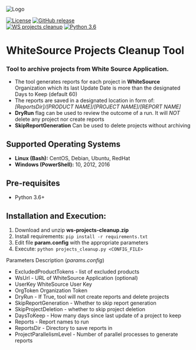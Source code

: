 ![Logo](https://whitesource-resources.s3.amazonaws.com/ws-sig-images/Whitesource_Logo_178x44.png)  

[![License](https://img.shields.io/badge/License-Apache%202.0-yellowgreen.svg)](https://opensource.org/licenses/Apache-2.0)
[![GitHub release](https://img.shields.io/github/v/release/whitesource-ps/ws-cleanup-tool)](https://github.com/whitesource-ps/ws-cleanup-tool/releases/latest)  
[![WS projects cleanup](https://github.com/whitesource-ps/ws-cleanup-tool/actions/workflows/ci.yml/badge.svg)](https://github.com/whitesource-ps/ws-cleanup-tool/actions/workflows/ci.yml)
[![Python 3.6](https://upload.wikimedia.org/wikipedia/commons/thumb/8/8c/Blue_Python_3.6%2B_Shield_Badge.svg/86px-Blue_Python_3.6%2B_Shield_Badge.svg.png)](https://www.python.org/downloads/release/python-360/)

# WhiteSource Projects Cleanup Tool
### Tool to archive projects from White Source Application.
* The tool generates reports for each project in **WhiteSource** Organization which its last Update Date is more than the designated Days to Keep (default 60)
* The reports are saved in a designated location in form of: _[ReportsDir]/[PRODUCT NAME]/[PROJECT NAME]/[REPORT NAME]_  
* **DryRun** flag can be used to review the outcome of a run. It will _NOT_ delete any project nor create reports 
* **SkipReportGeneration** Can be used to delete projects without archiving

## Supported Operating Systems
- **Linux (Bash):**	CentOS, Debian, Ubuntu, RedHat
- **Windows (PowerShell):**	10, 2012, 2016

## Pre-requisites
* Python 3.6+

## Installation and Execution:
1. Download and unzip **ws-projects-cleanup.zip** 
1. Install requirements: `pip install -r requirements.txt`
1. Edit file **param.config** with the appropriate parameters
1. Execute: `python projects_cleanup.py <CONFIG_FILE>` 
  
Parameters Description (_params.config_)
* ExcludedProductTokens - list of excluded products
* WsUrl - URL of WhiteSource Application (optional) 
* UserKey WhiteSource User Key
* OrgToken Organization Token
* DryRun - If True, tool will not create reports and delete projects
* SkipReportGeneration - Whether to skip report generation  
* SkipProjectDeletion - whether to skip project deletion
* DaysToKeep - How many days since last update of a project to keep 
* Reports - Report names to run
* ReportsDir - Directory to save reports in
* ProjectParallelismLevel - Number of parallel processes to generate reports  

